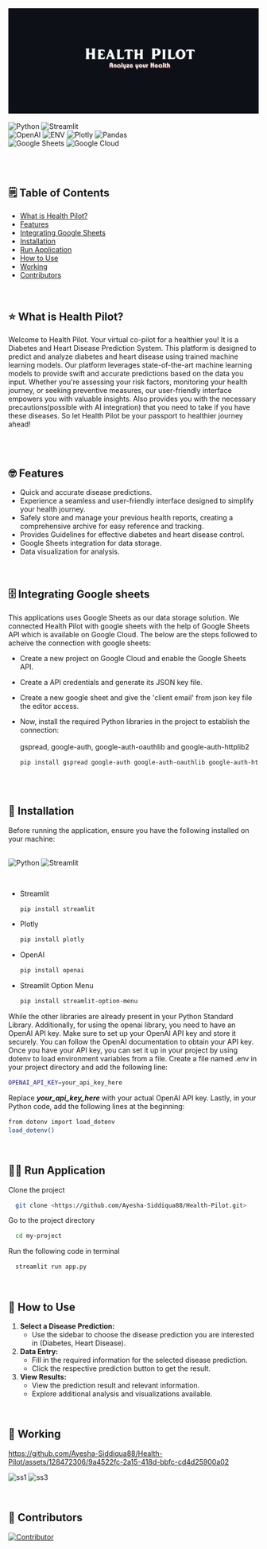 <img src="images/HealthPilot.png">

![Python](https://img.shields.io/badge/Python-3776AB.svg?style=for-the-badge&logo=Python&logoColor=white)
![Streamlit](https://img.shields.io/badge/Streamlit-FF4B4B.svg?style=for-the-badge&logo=Streamlit&logoColor=white)
<br>
![OpenAI](https://img.shields.io/badge/OpenAI-412991.svg?style=for-the-badge&logo=OpenAI&logoColor=white)
![ENV](https://img.shields.io/badge/.ENV-ECD53F.svg?style=for-the-badge&logo=dotenv&logoColor=black)
![Plotly](https://img.shields.io/badge/Plotly-3F4F75.svg?style=for-the-badge&logo=Plotly&logoColor=white)
![Pandas](https://img.shields.io/badge/pandas-150458.svg?style=for-the-badge&logo=pandas&logoColor=white)
<BR>
![Google Sheets](https://img.shields.io/badge/Google%20Sheets-34A853.svg?style=for-the-badge&logo=Google-Sheets&logoColor=white)
![Google Cloud](https://img.shields.io/badge/Google%20Cloud-4285F4.svg?style=for-the-badge&logo=Google-Cloud&logoColor=white)

<br><br>

## 🗒️ Table of Contents

- [What is Health Pilot?](#-what-is-health-pilot)
- [Features](#-features)
- [Integrating Google Sheets](#%EF%B8%8F-integrating-google-sheets)
- [Installation](#-installation)
- [Run Application](#%EF%B8%8F-run-application)
- [How to Use](#-how-to-use)
- [Working](#-working)
- [Contributors](#-contributors)
<br>

## ⭐ What is Health Pilot?

Welcome to Health Pilot. Your virtual co-pilot for a healthier you! It is a Diabetes and Heart Disease Prediction System. This platform is designed to predict and analyze diabetes and heart disease using trained machine learning models. Our platform leverages state-of-the-art machine learning models to provide swift and accurate predictions based on the data you input. Whether you're assessing your risk factors, monitoring your health journey, or seeking preventive measures, our user-friendly interface empowers you with valuable insights. Also provides you with the necessary precautions(possible with AI integration) that you need to take if you have these diseases. So let Health Pilot be your passport to healthier journey ahead!

<br><br>

## 🤓 Features

- Quick and accurate disease predictions.
- Experience a seamless and user-friendly interface designed to simplify your health journey.
- Safely store and manage your previous health reports, creating a comprehensive archive for easy reference and tracking.
- Provides Guidelines for effective diabetes and heart disease control.
- Google Sheets integration for data storage.
- Data visualization for analysis.
<br><br><br>


## 🗄️ Integrating Google sheets
This applications uses Google Sheets as our data storage solution. We connected Health Pilot with google sheets with the help of Google Sheets API which is available on Google Cloud. The below are the steps followed to acheive the connection with google sheets:
- Create a new project on Google Cloud and enable the Google Sheets API.
- Create a API credentials and generate its JSON key file.
- Create a new google sheet and give the 'client email' from json key file the editor access.
- Now, install the required Python libraries in the project to establish the connection:<br><br>
  gspread, google-auth, google-auth-oauthlib and google-auth-httplib2
    
    ```bash
    pip install gspread google-auth google-auth-oauthlib google-auth-httplib2
    
    ```

    <br><br>


## 🔨 Installation

Before running the application, ensure you have the following installed on your machine:<br><br>

![Python](https://img.shields.io/badge/Python-3776AB.svg?style=for-the-badge&logo=Python&logoColor=white)
![Streamlit](https://img.shields.io/badge/Streamlit-FF4B4B.svg?style=for-the-badge&logo=Streamlit&logoColor=white)

<br>

- Streamlit
    
    ```bash
    pip install streamlit
    
    ```
    
- Plotly
    
    ```bash
    pip install plotly
    
    ```
    

    
- OpenAI
    
    ```bash
    pip install openai
    
    ```
    
- Streamlit Option Menu
    
    ```bash
    pip install streamlit-option-menu
    
    ```
    

While the other libraries are already present in your Python Standard Library. Additionally, for using the openai library, you need to have an OpenAI API key. Make sure to set up your OpenAI API key and store it securely. You can follow the OpenAI documentation to obtain your API key. Once you have your API key, you can set it up in your project by using dotenv to load environment variables from a file. Create a file named .env in your project directory and add the following line:

```bash
OPENAI_API_KEY=your_api_key_here

```

Replace <i><b>your_api_key_here</b></i> with your actual OpenAI API key. Lastly, in your Python code, add the following lines at the beginning:

```bash
from dotenv import load_dotenv
load_dotenv()

```

<br>

## 🏃‍♀️ Run Application

Clone the project

```bash
  git clone <https://github.com/Ayesha-Siddiqua88/Health-Pilot.git>

```

Go to the project directory

```bash
  cd my-project

```

Run the following code in terminal

```bash
  streamlit run app.py

```

<br>

## 🤔 How to Use

1. **Select a Disease Prediction:**
    - Use the sidebar to choose the disease prediction you are interested in (Diabetes, Heart Disease).
2. **Data Entry:**
    - Fill in the required information for the selected disease prediction.
    - Click the respective prediction button to get the result.
3. **View Results:**
    - View the prediction result and relevant information.
    - Explore additional analysis and visualizations available.

<br>

## 🎥 Working

https://github.com/Ayesha-Siddiqua88/Health-Pilot/assets/128472306/9a4522fc-2a15-418d-bbfc-cd4d25900a02

![ss1](https://github.com/Ayesha-Siddiqua88/Health-Pilot/assets/128472306/1cd58184-a4fe-497f-99d8-addc74d26f1b) ![ss3](https://github.com/Ayesha-Siddiqua88/Health-Pilot/assets/128472306/4d3137b4-4ed0-4ecc-b031-d18bb6130255)




<br>

## 💙 Contributors

[![Contributor](https://img.shields.io/badge/Asma-Khanam-blue?style=flat&logo=github)](https://github.com/Asma-Khanam)
